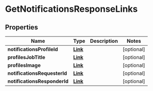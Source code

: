 

# GetNotificationsResponseLinks


## Properties

| Name | Type | Description | Notes |
|------------ | ------------- | ------------- | -------------|
|**notificationsProfileId** | [**Link**](Link.md) |  |  [optional] |
|**profilesJobTitle** | [**Link**](Link.md) |  |  [optional] |
|**profilesImage** | [**Link**](Link.md) |  |  [optional] |
|**notificationsRequesterId** | [**Link**](Link.md) |  |  [optional] |
|**notificationsResponderId** | [**Link**](Link.md) |  |  [optional] |



